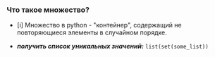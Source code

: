 ### Что такое множество?

- [i] Множество в python - "контейнер", содержащий не повторяющиеся элементы в случайном порядке.

- ***получить список уникальных значений:***
	`list(set(some_list))`